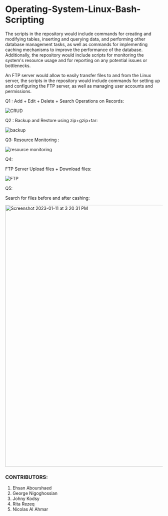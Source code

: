 # Operating-System-Linux-Bash-Scripting

The scripts in the repository would include commands for creating and modifying tables, inserting and querying data, and performing other database management tasks, as well as commands for implementing caching mechanisms to improve the performance of the database. Additionally, the repository would include scripts for monitoring the system's resource usage and for reporting on any potential issues or bottlenecks.

An FTP server would allow to easily transfer files to and from the Linux server, the scripts in the repository would include commands for setting up and configuring the FTP server, as well as managing user accounts and permissions.

Q1 :
Add + Edit + Delete + Search Operations on Records:

![CRUD](https://user-images.githubusercontent.com/102434828/211937413-d4e01c33-c310-486d-aeda-81e6a360461a.png)


Q2 : 
 Backup and Restore using zip+gzip+tar:
 
 ![backup](https://user-images.githubusercontent.com/102434828/211937820-89a60461-1d9f-4b78-9c3c-41b4d3adfadc.png)
 
 Q3:
 Resource Monitoring :
 
![resource monitoring](https://user-images.githubusercontent.com/102434828/211938331-be333661-cd9e-4aa7-aac8-e94967c157e6.png)

Q4:

FTP Server Upload files + Download files:

![FTP](https://user-images.githubusercontent.com/102434828/211938536-48e289be-5aeb-4624-b21b-9945ff0cf15c.png)

Q5:

Search for files before and after cashing:

<img width="837" alt="Screenshot 2023-01-11 at 3 20 31 PM" src="https://user-images.githubusercontent.com/102434828/211939050-e0c4cd79-aded-4ff8-b369-f216222f4305.png">


### CONTRIBUTORS:

1. Ehsan Abourshaed
2. George Nigoghossian
3. Johny Kodsy
4. Rita Rezeq
5. Nicolas Al Ahmar

